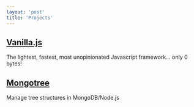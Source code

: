 ```yaml
---
layout: 'post'
title: 'Projects'
---
```


## <a href="/vanilla.js/">Vanilla.js</a>

The lightest, fastest, most unopinionated Javascript framework... only 0 bytes!

## <a href="/node-mongotree/">Mongotree</a>

Manage tree structures in MongoDB/Node.js